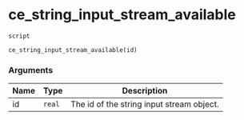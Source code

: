 # ce_string_input_stream_available
`script`
```gml
ce_string_input_stream_available(id)
```

### Arguments
| Name | Type | Description |
| ---- | ---- | ----------- |
| id | `real` | The id of the string input stream object. |